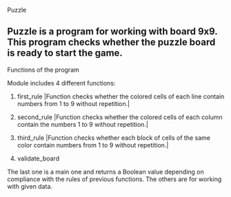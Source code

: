 Puzzle

Puzzle is a program for working with board 9x9.
This program checks whether the puzzle board is ready to start the game.
--------------------------------------------------------------------------------------------------------------------------------------

Functions of the program

Module includes 4 different functions: 
1. first_rule |Function checks whether the colored cells
of each line contain numbers from 1 to 9 without repetition.|

2. second_rule |Function checks whether the colored cells
of each column contain the numbers 1 to 9 without repetition.|

3. third_rule |Function checks whether each block of cells
of the same color contain numbers from 1 to 9 without repetition.|

4. validate_board

The last one is a main one and returns a Boolean value depending on compliance with the rules of previous functions. The others are for working with given data.